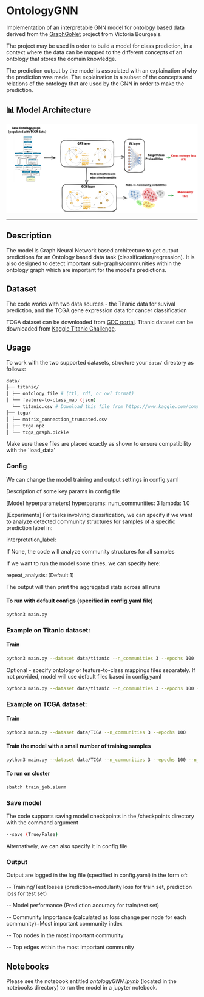 # OntologyGNN

Implementation of an interpretable GNN model for ontology based data derived from the [GraphGoNet](https://forge.ibisc.univ-evry.fr/vbourgeais/GraphGONet) project from Victoria Bourgeais.


The project may be used in order to build a model for class prediction, in a context where the data can be mapped to the different concepts of an ontology that stores the domain knowledge.

The prediction output by the model is associated with an explaination ofwhy the prediction was made.
The explaination is a subset of the concepts and relations of the ontology that are used by the GNN in order to make the prediction.


## 📊 Model Architecture

![GNN Architecture](assets/GNNmodel.png)

---

## Description

The model is Graph Neural Network based architecture to get output predictions for an Ontology based data task (classification/regression). It is also designed to detect important sub-graphs/communities within the ontology graph which are important for the model's predictions.

## Dataset

The code works with two data sources - the Titanic data for suvival prediction, and the TCGA gene expression data for cancer classification

TCGA dataset can be downloaded from [GDC portal](https://portal.gdc.cancer.gov/). 
Titanic dataset can be downloaded from [Kaggle Titanic Challenge](https://www.kaggle.com/competitions/titanic/data). 

## Usage

To work with the two supported datasets, structure your `data/` directory as follows:

```bash
data/
├── titanic/
│ ├── ontology_file # (ttl, rdf, or owl format)
│ └── feature-to-class_map (json)
  └── titanic.csv # Download this file from https://www.kaggle.com/competitions/titanic/data
├── tcga/
│ ├── matrix_connection_truncated.csv
│ ├── tcga.npz
│ └── tcga_graph.pickle
```


Make sure these files are placed exactly as shown to ensure compatibility with the `load_data'

### Config

We can change the model training and output settings in config.yaml

Description of some key params in config file

[Model hyperparameters]
hyperparams:
  num_communities: 3
  lambda: 1.0

[Experiments]
For tasks involving classification, we can specify if we want to analyze detected community structures for samples of a specific prediction label in:

interpretation_label:

If None, the code will analyze community structures for all samples

If we want to run the model some times, we can specify here:

repeat_analysis: (Default 1)

The output will then print the aggregated stats across all runs

#### To run with default configs (specified in config.yaml file)

```bash
python3 main.py
```

### Example on Titanic dataset:

#### Train

```bash
python3 main.py --dataset data/titanic --n_communities 3 --epochs 100
```

Optional - specify ontology or feature-to-class mappings files separately. If not provided, model will use default files based in config.yaml

```bash
python3 main.py --dataset data/titanic --n_communities 3 --epochs 100 --ontology_file ontology.ttl
```

### Example on TCGA dataset:


#### Train


```bash
python3 main.py --dataset data/TCGA --n_communities 3 --epochs 100
```


#### Train the model with a small number of training samples

```bash
python3 main.py --dataset data/TCGA --n_communities 3 --epochs 100 --n_samples 1000
```

#### To run on cluster

```bash
sbatch train_job.slurm
```

### Save model 

The code supports saving model checkpoints in the /checkpoints directory with the command argument

```bash
--save (True/False)
```
Alternatively, we can also specify it in config file

### Output

Output are logged in the log file (specified in config.yaml) in the form of:

-- Training/Test losses (prediction+modularity loss for train set, prediction loss for test set)

-- Model performance (Prediction accuracy for train/test set)

-- Community Importance (calculated as loss change per node for each community)+Most important community index

-- Top nodes in the most important community

-- Top edges within the most important community

##  Notebooks

Please see the notebook entitled *ontologyGNN.ipynb* (located in the notebooks directory) to run the model in a jupyter notebook. 